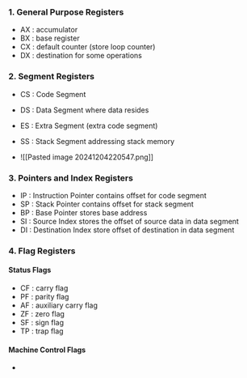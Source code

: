 ### 1. General Purpose Registers
- AX : accumulator
- BX : base register
- CX : default counter (store loop counter)
- DX : destination for some operations

### 2. Segment Registers
- CS : Code Segment
	  
- DS : Data Segment
	  where data resides
- ES : Extra Segment (extra code segment)
	  
- SS : Stack Segment
	  addressing stack memory
- ![[Pasted image 20241204220547.png]]

### 3. Pointers and Index Registers
- IP : Instruction Pointer 
	  contains offset for code segment
- SP : Stack Pointer 
	  contains offset for stack segment
- BP : Base Pointer
	  stores base address 
- SI : Source Index
	  stores the offset of source data in data segment
- DI : Destination Index
	  store offset of destination in data segment

### 4. Flag Registers
#### Status Flags
- CF : carry flag
- PF : parity flag
- AF : auxiliary carry flag
- ZF : zero flag
- SF : sign flag
- TP : trap flag

#### Machine Control Flags
- 